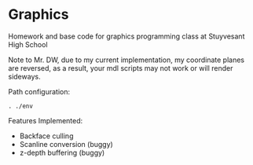 # Graphics

Homework and base code for graphics programming class at Stuyvesant High School

Note to Mr. DW, due to my current implementation, my coordinate planes are
reversed, as a result, your mdl scripts may not work or will render sideways.

Path configuration:
```
. ./env
```

Features Implemented:
  - Backface culling
  - Scanline conversion (buggy)
  - z-depth buffering (buggy)
